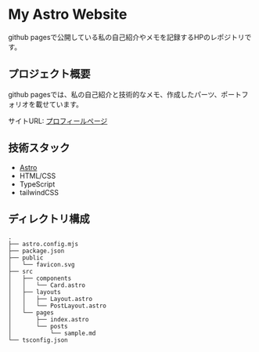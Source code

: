 # My Astro Website

github pagesで公開している私の自己紹介やメモを記録するHPのレポジトリです。

## プロジェクト概要

github pagesでは、私の自己紹介と技術的なメモ、作成したパーツ、ポートフォリオを載せています。

サイトURL: [プロフィールページ](https://hiroyuki9614.github.io/my_profile/)

## 技術スタック

- [Astro](https://astro.build/)
- HTML/CSS
- TypeScript
- tailwindCSS

## ディレクトリ構成

```plaintext
.
├── astro.config.mjs
├── package.json
├── public
│   └── favicon.svg
├── src
│   ├── components
│   │   └── Card.astro
│   ├── layouts
│   │   ├── Layout.astro
│   │   └── PostLayout.astro
│   └── pages
│       ├── index.astro
│       └── posts
│           └── sample.md
└── tsconfig.json
```

